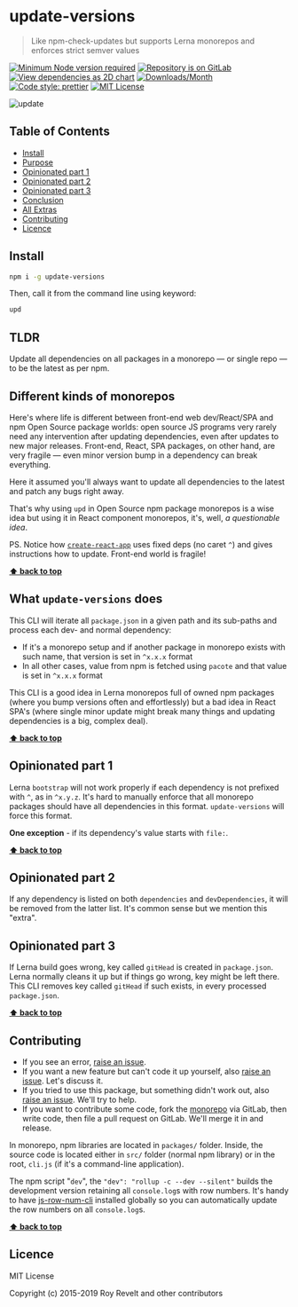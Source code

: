 # update-versions

> Like npm-check-updates but supports Lerna monorepos and enforces strict semver values

[![Minimum Node version required][node-img]][node-url]
[![Repository is on GitLab][gitlab-img]][gitlab-url]
[![View dependencies as 2D chart][deps2d-img]][deps2d-url]
[![Downloads/Month][downloads-img]][downloads-url]
[![Code style: prettier][prettier-img]][prettier-url]
[![MIT License][license-img]][license-url]

![update](https://glcdn.githack.com/codsen/codsen/raw/master/packages/update-versions/media/upd.gif)

## Table of Contents

- [Install](#install)
- [Purpose](#purpose)
- [Opinionated part 1](#opinionated-part-1)
- [Opinionated part 2](#opinionated-part-2)
- [Opinionated part 3](#opinionated-part-3)
- [Conclusion](#conclusion)
- [All Extras](#all-extras)
- [Contributing](#contributing)
- [Licence](#licence)

## Install

```bash
npm i -g update-versions
```

Then, call it from the command line using keyword:

```bash
upd
```

## TLDR

Update all dependencies on all packages in a monorepo — or single repo — to be the latest as per npm.

## Different kinds of monorepos

Here's where life is different between front-end web dev/React/SPA and npm Open Source package worlds: open source JS programs very rarely need any intervention after updating dependencies, even after updates to new major releases. Front-end, React, SPA packages, on other hand, are very fragile — even minor version bump in a dependency can break everything.

Here it assumed you'll always want to update all dependencies to the latest and patch any bugs right away.

That's why using `upd` in Open Source npm package monorepos is a wise idea but using it in React component monorepos, it's, well, _a questionable idea_.

PS. Notice how [`create-react-app`](https://github.com/facebook/create-react-app) uses fixed deps (no caret `^`) and gives instructions how to update. Front-end world is fragile!

**[⬆ back to top](#)**

## What `update-versions` does

This CLI will iterate all `package.json` in a given path and its sub-paths and process each dev- and normal dependency:

- If it's a monorepo setup and if another package in monorepo exists with such name, that version is set in `^x.x.x` format
- In all other cases, value from npm is fetched using `pacote` and that value is set in `^x.x.x` format

This CLI is a good idea in Lerna monorepos full of owned npm packages (where you bump versions often and effortlessly) but a bad idea in React SPA's (where single minor update might break many things and updating dependencies is a big, complex deal).

**[⬆ back to top](#)**

## Opinionated part 1

Lerna `bootstrap` will not work properly if each dependency is not prefixed with `^`, as in `^x.y.z`. It's hard to manually enforce that all monorepo packages should have all dependencies in this format. `update-versions` will force this format.

**One exception** - if its dependency's value starts with `file:`.

**[⬆ back to top](#)**

## Opinionated part 2

If any dependency is listed on both `dependencies` and `devDependencies`, it will be removed from the latter list. It's common sense but we mention this "extra".

## Opinionated part 3

If Lerna build goes wrong, key called `gitHead` is created in `package.json`. Lerna normally cleans it up but if things go wrong, key might be left there. This CLI removes key called `gitHead` if such exists, in every processed `package.json`.

**[⬆ back to top](#)**

## Contributing

- If you see an error, [raise an issue](<https://gitlab.com/codsen/codsen/issues/new?issue[title]=update-versions%20package%20-%20put%20title%20here&issue[description]=**Which%20package%20is%20this%20issue%20for**%3A%20%0Aupdate-versions%0A%0A**Describe%20the%20issue%20(if%20necessary)**%3A%20%0A%0A%0A%2Fassign%20%40revelt>).
- If you want a new feature but can't code it up yourself, also [raise an issue](<https://gitlab.com/codsen/codsen/issues/new?issue[title]=update-versions%20package%20-%20put%20title%20here&issue[description]=**Which%20package%20is%20this%20issue%20for**%3A%20%0Aupdate-versions%0A%0A**Describe%20the%20issue%20(if%20necessary)**%3A%20%0A%0A%0A%2Fassign%20%40revelt>). Let's discuss it.
- If you tried to use this package, but something didn't work out, also [raise an issue](<https://gitlab.com/codsen/codsen/issues/new?issue[title]=update-versions%20package%20-%20put%20title%20here&issue[description]=**Which%20package%20is%20this%20issue%20for**%3A%20%0Aupdate-versions%0A%0A**Describe%20the%20issue%20(if%20necessary)**%3A%20%0A%0A%0A%2Fassign%20%40revelt>). We'll try to help.
- If you want to contribute some code, fork the [monorepo](https://gitlab.com/codsen/codsen/) via GitLab, then write code, then file a pull request on GitLab. We'll merge it in and release.

In monorepo, npm libraries are located in `packages/` folder. Inside, the source code is located either in `src/` folder (normal npm library) or in the root, `cli.js` (if it's a command-line application).

The npm script "`dev`", the `"dev": "rollup -c --dev --silent"` builds the development version retaining all `console.log`s with row numbers. It's handy to have [js-row-num-cli](https://www.npmjs.com/package/js-row-num-cli) installed globally so you can automatically update the row numbers on all `console.log`s.

**[⬆ back to top](#)**

## Licence

MIT License

Copyright (c) 2015-2019 Roy Revelt and other contributors

[node-img]: https://img.shields.io/node/v/update-versions.svg?style=flat-square&label=works%20on%20node
[node-url]: https://www.npmjs.com/package/update-versions
[gitlab-img]: https://img.shields.io/badge/repo-on%20GitLab-brightgreen.svg?style=flat-square
[gitlab-url]: https://gitlab.com/codsen/codsen/tree/master/packages/update-versions
[deps2d-img]: https://img.shields.io/badge/deps%20in%202D-see_here-08f0fd.svg?style=flat-square
[deps2d-url]: http://npm.anvaka.com/#/view/2d/update-versions
[downloads-img]: https://img.shields.io/npm/dm/update-versions.svg?style=flat-square
[downloads-url]: https://npmcharts.com/compare/update-versions
[prettier-img]: https://img.shields.io/badge/code_style-prettier-ff69b4.svg?style=flat-square
[prettier-url]: https://prettier.io
[license-img]: https://img.shields.io/badge/licence-MIT-51c838.svg?style=flat-square
[license-url]: https://gitlab.com/codsen/codsen/blob/master/LICENSE

